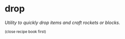 # drop  
  
<i>Utility to quickly drop items and craft rockets or blocks.</i>

<sub>(close recipe book first)</sub>